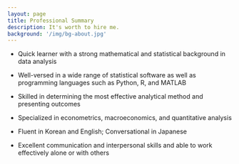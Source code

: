 ```yaml
---
layout: page
title: Professional Summary
description: It's worth to hire me.
background: '/img/bg-about.jpg'
---
```


- Quick learner with a strong mathematical and statistical background in data analysis

- Well-versed in a wide range of statistical software as well as programming languages such as Python, R, and MATLAB

- Skilled in determining the most effective analytical method and presenting outcomes

- Specialized in econometrics, macroeconomics, and quantitative analysis

- Fluent in Korean and English; Conversational in Japanese

- Excellent communication and interpersonal skills and able to work effectively alone or with others
